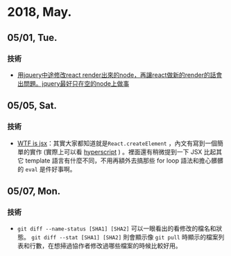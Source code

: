 # 2018, May.

## 05/01, Tue.

### 技術

* [用jquery中途修改react render出來的node，再讓react做新的render的話會出問題。jquery最好只在空的node上做事](https://github.com/facebook/react/issues/6802)

## 05/05, Sat.

### 技術

* [WTF is jsx](https://jasonformat.com/wtf-is-jsx/)：其實大家都知道就是`React.createElement` ，內文有寫到一個簡單的實作 (實際上可以看 [hyperscript](https://github.com/hyperhype/hyperscript) ) 。裡面還有稍微提到一下 JSX 比起其它 template 語言有什麼不同，不用再額外去搞那些 for loop 語法和擔心髒髒的 `eval` 是件好事啊。

## 05/07, Mon.

### 技術

* `git diff --name-status [SHA1] [SHA2]` 可以一眼看出的看修改的檔名和狀態。 `git diff --stat [SHA1] [SHA2]` 則會顯示像 `git pull` 時顯示的檔案列表和行數，在想掃過協作者修改過哪些檔案的時候比較好用。